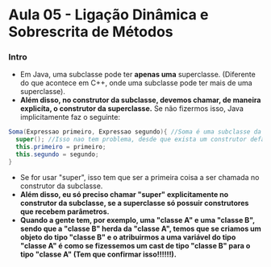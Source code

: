 # Aula 05 - Ligação Dinâmica e Sobrescrita de Métodos

### Intro
* Em Java, uma subclasse pode ter __apenas uma__ superclasse. (Diferente do que acontece em C++, onde uma subclasse pode ter mais de uma superclasse).
* __Além disso, no construtor da subclasse, devemos chamar, de maneira explicíta, o construtor da superclasse.__ Se não fizermos isso, Java implicitamente faz o seguinte:
```java
Soma(Expressao primeiro, Expressao segundo){ //Soma é uma subclasse da superclasse Expressao
  super(); //Isso nao tem problema, desde que exista um construtor default/padrão na superclasse.
  this.primeiro = primeiro;
  this.segundo = segundo;
}
```
* Se for usar "super", isso tem que ser a primeira coisa a ser chamada no construtor da subclasse.
* __Além disso, eu só preciso chamar "super" explicitamente no construtor da subclasse, se a superclasse só possuir construtores que recebem parâmetros.__
* __Quando a gente tem, por exemplo, uma "classe A" e uma "classe B", sendo que a "classe B" herda da "classe A", temos que se criamos um objeto do tipo "classe B" e o atribuirmos a uma variável do tipo "classe A" é como se fizessemos um cast de tipo "classe B" para o tipo "classe A" (Tem que confirmar isso!!!!!!).__
